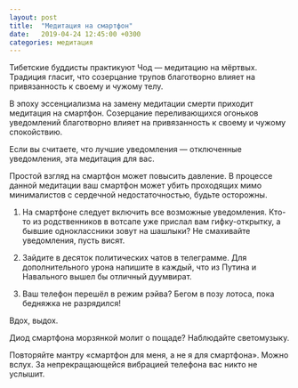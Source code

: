 ```yaml
---
layout: post
title:  "Медитация на смартфон"
date:   2019-04-24 12:45:00 +0300
categories: медитация
---
```

Тибетские буддисты практикуют Чод — медитацию на мёртвых. Традиция гласит, что созерцание трупов благотворно влияет на привязанность к своему и чужому телу.

В эпоху эссенциализма на замену медитации смерти приходит медитация на смартфон. Созерцание переливающихся огоньков уведомлений благотворно влияет на привязанность к своему и чужому спокойствию.

Если вы считаете, что лучшие уведомления — отключенные уведомления, эта медитация для вас.

Простой взгляд на смартфон может повысить давление. В процессе данной медитации ваш смартфон может убить проходящих мимо минималистов с сердечной недостаточностью, будьте осторожны. 

1. На смартфоне следует включить все возможные уведомления. 
Кто-то из родственников в вотсапе уже прислал вам гифку-открытку, а бывшие одноклассники зовут на шашлыки? Не смахивайте уведомления, пусть висят.

2. Зайдите в десяток политических чатов в телеграмме.
Для дополнительного урона напишите в каждый, что из Путина и Навального вышел бы отличный дуумвират.

3. Ваш телефон перешёл в режим рэйва? Бегом в позу лотоса, пока бедняжка не разрядился!

Вдох, выдох.

Диод смартфона морзянкой молит о пощаде? Наблюдайте светомузыку. 

Повторяйте мантру «смартфон для меня, а не я для смартфона». Можно вслух. За непрекращающейся вибрацией телефона вас никто не услышит.